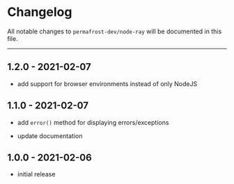 # Changelog

All notable changes to `permafrost-dev/node-ray` will be documented in this file.

---

## 1.2.0 - 2021-02-07

- add support for browser environments instead of only NodeJS

## 1.1.0 - 2021-02-07

- add `error()` method for displaying errors/exceptions

- update documentation

## 1.0.0 - 2021-02-06

- initial release
